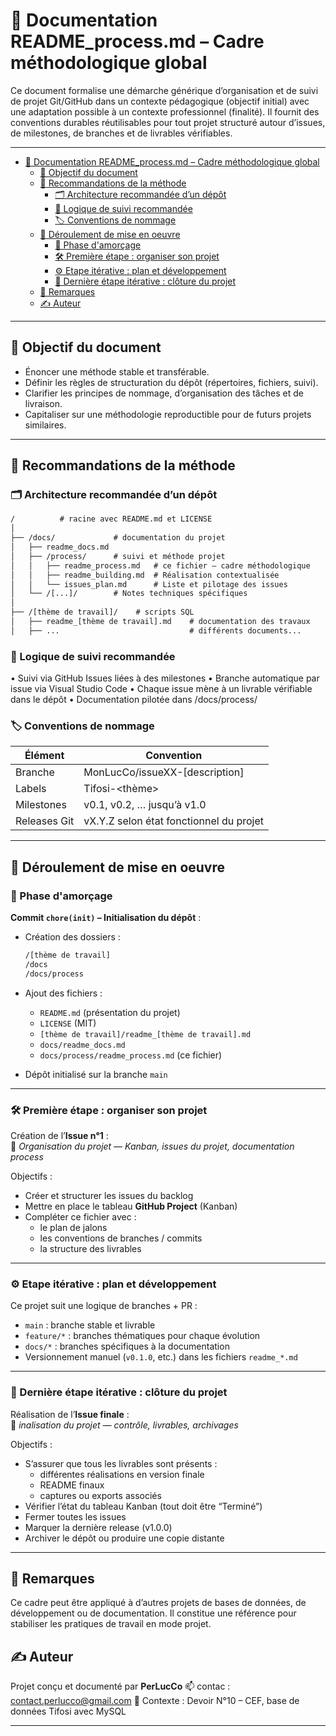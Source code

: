 # 📘 Documentation README_process.md – Cadre méthodologique global

Ce document formalise une démarche générique d’organisation et de suivi de projet Git/GitHub dans un contexte pédagogique (objectif initial) avec une adaptation possible à un contexte professionnel (finalité).
Il fournit des conventions durables réutilisables pour tout projet structuré autour d’issues, de milestones, de branches et de livrables vérifiables.

---

- [📘 Documentation README\_process.md – Cadre méthodologique global](#-documentation-readme_processmd--cadre-méthodologique-global)
  - [🎯 Objectif du document](#-objectif-du-document)
  - [🧩 Recommandations de la méthode](#-recommandations-de-la-méthode)
    - [🗂️ Architecture recommandée d’un dépôt](#️-architecture-recommandée-dun-dépôt)
    - [🚀 Logique de suivi recommandée](#-logique-de-suivi-recommandée)
    - [🏷️ Conventions de nommage](#️-conventions-de-nommage)
  - [🔄 Déroulement de mise en oeuvre](#-déroulement-de-mise-en-oeuvre)
    - [🧱 Phase d'amorçage](#-phase-damorçage)
    - [🛠️ Première étape : organiser son projet](#️-première-étape--organiser-son-projet)
    - [⚙️ Etape itérative : plan et développement](#️-etape-itérative--plan-et-développement)
    - [🧾 Dernière étape itérative : clôture du projet](#-dernière-étape-itérative--clôture-du-projet)
  - [💬 Remarques](#-remarques)
  - [✍️ Auteur](#️-auteur)

---

## 🎯 Objectif du document

- Énoncer une méthode stable et transférable.
- Définir les règles de structuration du dépôt (répertoires, fichiers, suivi).
- Clarifier les principes de nommage, d’organisation des tâches et de livraison.
- Capitaliser sur une méthodologie reproductible pour de futurs projets similaires.

---

## 🧩 Recommandations de la méthode

### 🗂️ Architecture recommandée d’un dépôt

```txt
/          # racine avec README.md et LICENSE
│
├── /docs/             # documentation du projet
│   ├── readme_docs.md
│   ├── /process/      # suivi et méthode projet
│   │   ├── readme_process.md   # ce fichier – cadre méthodologique
│   │   ├── readme_building.md  # Réalisation contextualisée
│   │   └── issues_plan.md      # Liste et pilotage des issues
│   └── /[...]/        # Notes techniques spécifiques
│
├── /[thème de travail]/    # scripts SQL
│   ├── readme_[thème de travail].md    # documentation des travaux  
│   ├── ...                             # différents documents...  
```

### 🚀 Logique de suivi recommandée

  • Suivi via GitHub Issues liées à des milestones
  • Branche automatique par issue via Visual Studio Code
  • Chaque issue mène à un livrable vérifiable dans le dépôt
  • Documentation pilotée dans /docs/process/

### 🏷️ Conventions de nommage

| Élément | Convention |
|---------|------------|
| Branche | MonLucCo/issueXX-[description] |
| Labels | Tifosi-<thème> |
| Milestones | v0.1, v0.2, … jusqu’à v1.0 |
| Releases Git | vX.Y.Z selon état fonctionnel du projet |

---

## 🔄 Déroulement de mise en oeuvre

### 🧱 Phase d'amorçage

**Commit `chore(init)` – Initialisation du dépôt** :

- Création des dossiers :

  ```txt
  /[thème de travail]
  /docs
  /docs/process
  ```

- Ajout des fichiers :
  - `README.md` (présentation du projet)
  - `LICENSE` (MIT)
  - `[thème de travail]/readme_[thème de travail].md`
  - `docs/readme_docs.md`
  - `docs/process/readme_process.md` (ce fichier)
- Dépôt initialisé sur la branche `main`

---

### 🛠️ Première étape : organiser son projet

Création de l’**Issue n°1** :  
🎯 _Organisation du projet — Kanban, issues du projet, documentation process_

Objectifs :

- Créer et structurer les issues du backlog
- Mettre en place le tableau **GitHub Project** (Kanban)
- Compléter ce fichier avec :
  - le plan de jalons
  - les conventions de branches / commits
  - la structure des livrables

---

### ⚙️ Etape itérative : plan et développement

Ce projet suit une logique de branches + PR :

- `main` : branche stable et livrable
- `feature/*` : branches thématiques pour chaque évolution
- `docs/*` : branches spécifiques à la documentation
- Versionnement manuel (`v0.1.0`, etc.) dans les fichiers `readme_*.md`

---

### 🧾 Dernière étape itérative : clôture du projet

Réalisation de l’**Issue finale** :  
🎯 _inalisation du projet — contrôle, livrables, archivages_

Objectifs :

- S’assurer que tous les livrables sont présents :
  - différentes réalisations en version finale
  - README finaux
  - captures ou exports associés
- Vérifier l’état du tableau Kanban (tout doit être “Terminé”)
- Fermer toutes les issues
- Marquer la dernière release (v1.0.0)
- Archiver le dépôt ou produire une copie distante

---

## 💬 Remarques

Ce cadre peut être appliqué à d’autres projets de bases de données, de développement ou de documentation. Il constitue une référence pour stabiliser les pratiques de travail en mode projet.

## ✍️ Auteur

Projet conçu et documenté par **PerLucCo**
📫 contac : [contact.perlucco@gmail.com](mailto:contact.perlucco@gmail.com)
📌 Contexte : Devoir N°10 – CEF, base de données Tifosi avec MySQL

---
